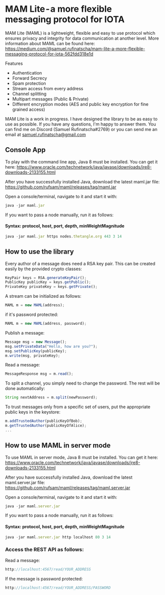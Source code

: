 # MAM Lite - a more flexible messaging protocol for IOTA

MAM Lite (MAML) is a  lightweight, flexible and easy to use protocol which ensures privacy and integrity for data communication at another level. More information about MAML can be found here: https://medium.com/@samuel.rufinatscha/mam-lite-a-more-flexible-messaging-protocol-for-iota-562fdd318e1d

Features
- Authentication
- Forward Secrecy
- Spam protection
- Stream access from every address
- Channel splitting
- Multipart messages (Public & Private)
- Different encryption modes (AES and public key encryption for fine grained access)

MAM Lite is a work in progress. I have designed the library to be as easy to use as possible. If you have any questions, I'm happy to answer them. You can find me on Discord (Samuel Rufinatscha#2769) or you can send me an email at samuel.rufinatscha@gmail.com

## Console App

To play with the command line app, Java 8 must be installed.
You can get it here: https://www.oracle.com/technetwork/java/javase/downloads/jre8-downloads-2133155.html

After you have successfully installed Java, download the latest maml.jar file: https://github.com/rufsam/maml/releases/tag/maml.jar

Open a console/terminal, navigate to it and start it with:

```js
java -jar maml.jar
```
If you want to pass a node manually, run it as follows:
#### Syntax: protocol, host, port, depth, minWeightMagnitude
```js
java -jar maml.jar https nodes.thetangle.org 443 3 14
```


## How to use the library

Every author of a message does need a RSA key pair. This can be created easily by the provided crypto classes:

```js
KeyPair keys = RSA.generateKeyPair();
PublicKey publicKey = keys.getPublic();
PrivateKey privateKey = keys.getPrivate();
```

A stream can be initialized as follows:

```js
MAML m = new MAML(address);
```
if it's password protected:
```js
MAML m = new MAML(address, password);
```
Publish a message:

```js    
Message msg = new Message();
msg.setPrivateData("Hello, how are you?");
msg.setPublicKey(publicKey);
m.write(msg, privateKey);
```

Read a message:

```js
MessageResponse msg = m.read();
```

To split a channel, you simply need to change the password. The rest will be done automatically:

```js
String nextAddress = m.split(newPassword);
```

To trust messages only from a specific set of users, put the appropriate public keys in the keystore:

```js
m.addTrustedAuthor(publicKeyOfBob);
m.getTrustedAuthor(publicKeyOfAlice);
...
```

## How to use MAML in server mode

To use MAML in server mode, Java 8 must be installed.
You can get it here: https://www.oracle.com/technetwork/java/javase/downloads/jre8-downloads-2133155.html

After you have successfully installed Java, download the latest maml.server.jar file: https://github.com/rufsam/maml/releases/tag/maml.server.jar

Open a console/terminal, navigate to it and start it with:

```js
java -jar maml.server.jar
```
If you want to pass a node manually, run it as follows:
#### Syntax: protocol, host, port, depth, minWeightMagnitude
```js
java -jar maml.server.jar http localhost 80 3 14
```


### Access the REST API as follows:

Read a message:
```js
http://localhost:4567/read/YOUR_ADDRESS
```
If the message is password protected:
```js
http://localhost:4567/read/YOUR_ADDRESS/PASSWORD
```
